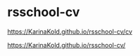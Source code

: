 # rsschool-cv
https://KarinaKold.github.io/rsschool-cv/cv

https://KarinaKold.github.io/rsschool-cv/
